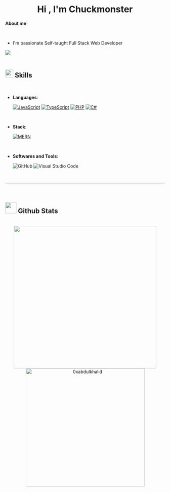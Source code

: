 
<h1 align="center"><b>Hi , I'm Chuckmonster </b></h1>

**About me**

<br>

- I'm passionate Self-taught Full Stack Web Developer

<img src="https://user-images.githubusercontent.com/73097560/115834477-dbab4500-a447-11eb-908a-139a6edaec5c.gif"><br><br>

## <img src="https://media2.giphy.com/media/QssGEmpkyEOhBCb7e1/giphy.gif?cid=ecf05e47a0n3gi1bfqntqmob8g9aid1oyj2wr3ds3mg700bl&rid=giphy.gif" width ="25"><b> Skills</b>

<br>

<p align="center">

- **Languages**:
    
    [![JavaScript](https://img.shields.io/badge/JavaScript-yellow.svg?style=for-the-badge&logo=javascript&logoColor=white)](https://shields.io/badges/testspace-tests)
    [![TypeScript](https://img.shields.io/badge/TypeScript-%23007ACC.svg?style=for-the-badge&logo=typescript&logoColor=white)](https://shields.io/badges/testspace-tests)
    [![PHP](https://img.shields.io/badge/PHP-%234F5D95.svg?style=for-the-badge&logo=php&logoColor=white)](https://shields.io/badges/testspace-tests)
[![C#](https://img.shields.io/badge/C%23-%238A00B8.svg?style=for-the-badge&logo=c-sharp&logoColor=white)](https://shields.io/badges/testspace-tests)


<br>   
    
- **Stack**:

   [![MERN](https://img.shields.io/badge/MERN-%2361DAFB.svg?style=for-the-badge)](https://shields.io/badges/testspace-tests)

<br>

- **Softwares and Tools**:

    ![GitHub](https://img.shields.io/badge/github-%23121011.svg?style=for-the-badge&logo=github&logoColor=white)
    ![Visual Studio Code](https://img.shields.io/badge/Visual%20Studio%20Code-0078d7.svg?style=for-the-badge&logo=visual-studio-code&logoColor=white)

<br>

</p>

-----

<br>


## <img src="https://media.giphy.com/media/iY8CRBdQXODJSCERIr/giphy.gif" width="35"><b> Github Stats </b>
<br>

<div align="center">

<a href="https://github.com/ChuckmonsterXlx">
  <img src="https://github-readme-stats.vercel.app/api?username=ChuckmonsterXlx&include_all_commits=true&count_private=true&show_icons=true&line_height=20&title_color=7A7ADB&icon_color=2234AE&text_color=D3D3D3&bg_color=0,000000,130F40" width="450"/>
  <img src="https://github-readme-stats.vercel.app/api/top-langs?username=ChuckmonsterXlx&show_icons=true&locale=en&layout=compact&line_height=20&title_color=7A7ADB&icon_color=2234AE&text_color=D3D3D3&bg_color=0,000000,130F40" width="375"  alt="0xabdulkhalid"/>

</a>
</div>
